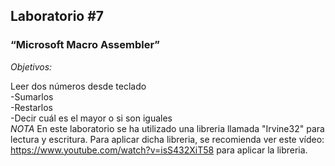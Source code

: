 ## Laboratorio #7
### “Microsoft Macro Assembler”

_Objetivos:_

Leer dos números desde teclado <br>
-Sumarlos <br>
-Restarlos <br>
-Decir cuál es el mayor o si son iguales <br>
*NOTA* 
En este laboratorio se ha utilizado una libreria llamada "Irvine32" para lectura y escritura.
Para aplicar dicha libreria, se recomienda ver este vídeo: https://www.youtube.com/watch?v=isS432XiT58
para aplicar la libreria. 
